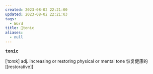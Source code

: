 ```yaml
---
created: 2023-08-02 22:21:00
updated: 2023-08-02 22:21:03
tags:
  - Word
title: 📖tonic
aliases:
  - null
---
```


<pre><strong>tonic</strong></pre>
[ˈtɒnɪk]
adj. increasing or restoring physical or mental tone 恢复健康的
[[restorative]]
